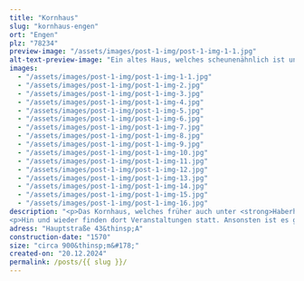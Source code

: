 ```yaml
---
title: "Kornhaus"
slug: "kornhaus-engen"
ort: "Engen"
plz: "78234"
preview-image: "/assets/images/post-1-img/post-1-img-1-1.jpg"
alt-text-preview-image: "Ein altes Haus, welches scheunenähnlich ist undein treppenartiges Dach hat."
images: 
  - "/assets/images/post-1-img/post-1-img-1-1.jpg"
  - "/assets/images/post-1-img/post-1-img-2.jpg"
  - "/assets/images/post-1-img/post-1-img-3.jpg"
  - "/assets/images/post-1-img/post-1-img-4.jpg"
  - "/assets/images/post-1-img/post-1-img-5.jpg"
  - "/assets/images/post-1-img/post-1-img-6.jpg"
  - "/assets/images/post-1-img/post-1-img-7.jpg"
  - "/assets/images/post-1-img/post-1-img-8.jpg"
  - "/assets/images/post-1-img/post-1-img-9.jpg"
  - "/assets/images/post-1-img/post-1-img-10.jpg"
  - "/assets/images/post-1-img/post-1-img-11.jpg"
  - "/assets/images/post-1-img/post-1-img-12.jpg"
  - "/assets/images/post-1-img/post-1-img-13.jpg"
  - "/assets/images/post-1-img/post-1-img-14.jpg"
  - "/assets/images/post-1-img/post-1-img-15.jpg"
  - "/assets/images/post-1-img/post-1-img-16.jpg"
description: "<p>Das Kornhaus, welches früher auch unter <strong>Haberhaus</strong> bekannt war, ist ein historisches Gebäude, welches in der Zeit der Renaissance entstanden ist in der Engener Altstadt. Früher war es ein Kornspeicher, was auch die besondere Raumaufteilung erklärt. Im 19.&thinsp;Jahrhundert wurde es auch als Gerstenlager einer Brauerei genutzt. Es hat drei Stockwerke zur Straße hin, wobei das Oberste aus Sicherheitsgründen im Moment nicht mehr nutzbar ist. An der Außenwand befindet sich ein Erker, der mit Grimassenmasken verziert ist.<p>
<p>Hin und wieder finden dort Veranstaltungen statt. Ansonsten ist es geschlossen und es finden Immer mal wieder Sanierungsarbeiten statt, die nötig sind, um es zu erhalten. Es scheitert allerdings an der Suche für Investor:innen, die es bräuchte, um es wieder dauerhaft nutzbar zu machen. Dadurch, dass es selten betretbar ist, hat es etwas ganz Besonderes, wenn das Kornhaus seine Türen öffnet. Es gehört der Stadt Engen und kann dort angefragt werden.</p>"
adress: "Hauptstraße 43&thinsp;A"
construction-date: "1570"
size: "circa 900&thinsp;m&#178;"
created-on: "20.12.2024"
permalink: /posts/{{ slug }}/
---
```



